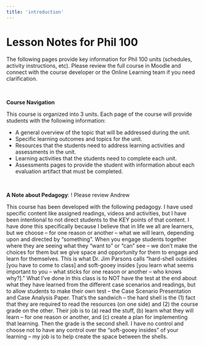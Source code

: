```yaml
---
title: 'introduction'
---
```

# Lesson Notes for Phil 100

The following pages provide key information for Phil 100 units (schedules, activity instructions, etc). Please review the full course in Moodle and connect with the course developer or the Online Learning team if you need clarification.

&nbsp;

**Course Navigation**

This course is organized into 3 units. Each page of the course will provide students with the following information:

+ A general overview of the topic that will be addressed during the unit.
+ Specific learning outcomes and topics for the unit.
+ Resources that the students need to address learning activities and assessments in the unit.
+ Learning activities that the students need to complete each unit.
+ Assessments pages to provide the student with information about each evaluation artifact that must be completed.

&nbsp;

**A Note about Pedagogy**:
! Please review Andrew

This course has been developed with the following pedagogy. I have used specific content like assigned readings, videos and activities, but I have been intentional to not direct students to the KEY points of that content.  I have done this specifically because I believe that in life we all are learners, but we choose – for one reason or another – what we will learn, depending upon and directed by “something”. When you engage students together where they are seeing what they “want to” or “can” see – we don’t make the choices for them but we give space and opportunity for them to engage and learn for themselves. This is what Dr. Jim Parsons calls “hard-shell outsides [you have to come to class] and soft-gooey insides [you learn what seems important to you – what sticks for one reason or another – who knows why?]." What I’ve done in this class is to NOT have the test at the end about what they have learned from the different case scenarios and readings, but to allow students to make their own test – the Case Scenario Presentation and Case Analysis Paper. That’s the sandwich – the hard shell is the (1) fact that they are required to read the resources (on one side) and (2) the course grade on the other. Their job is to (a) read the stuff, (b) learn what they will learn – for one reason or another, and (c) create a plan for implementing that learning. Then the grade is the second shell. I have no control and choose not to have any control over the “soft-gooey insides” of your learning – my job is to help create the space between the shells.
